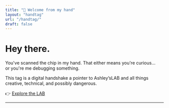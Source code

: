 ```yaml
---
title: "👋 Welcome from my hand"
layout: "handtag"
url: "/handtag/"
draft: false
---
```


# Hey there.

You've scanned the chip in my hand. That either means you're curious…  
or you're me debugging something.

This tag is a digital handshake a pointer to Ashley’sLAB and all things creative, technical, and possibly dangerous.

👉 [Explore the LAB](/)

---
